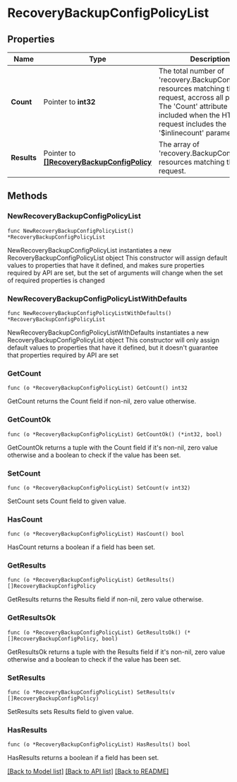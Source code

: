 # RecoveryBackupConfigPolicyList

## Properties

Name | Type | Description | Notes
------------ | ------------- | ------------- | -------------
**Count** | Pointer to **int32** | The total number of &#39;recovery.BackupConfigPolicy&#39; resources matching the request, accross all pages. The &#39;Count&#39; attribute is included when the HTTP GET request includes the &#39;$inlinecount&#39; parameter. | [optional] 
**Results** | Pointer to [**[]RecoveryBackupConfigPolicy**](recovery.BackupConfigPolicy.md) | The array of &#39;recovery.BackupConfigPolicy&#39; resources matching the request. | [optional] 

## Methods

### NewRecoveryBackupConfigPolicyList

`func NewRecoveryBackupConfigPolicyList() *RecoveryBackupConfigPolicyList`

NewRecoveryBackupConfigPolicyList instantiates a new RecoveryBackupConfigPolicyList object
This constructor will assign default values to properties that have it defined,
and makes sure properties required by API are set, but the set of arguments
will change when the set of required properties is changed

### NewRecoveryBackupConfigPolicyListWithDefaults

`func NewRecoveryBackupConfigPolicyListWithDefaults() *RecoveryBackupConfigPolicyList`

NewRecoveryBackupConfigPolicyListWithDefaults instantiates a new RecoveryBackupConfigPolicyList object
This constructor will only assign default values to properties that have it defined,
but it doesn't guarantee that properties required by API are set

### GetCount

`func (o *RecoveryBackupConfigPolicyList) GetCount() int32`

GetCount returns the Count field if non-nil, zero value otherwise.

### GetCountOk

`func (o *RecoveryBackupConfigPolicyList) GetCountOk() (*int32, bool)`

GetCountOk returns a tuple with the Count field if it's non-nil, zero value otherwise
and a boolean to check if the value has been set.

### SetCount

`func (o *RecoveryBackupConfigPolicyList) SetCount(v int32)`

SetCount sets Count field to given value.

### HasCount

`func (o *RecoveryBackupConfigPolicyList) HasCount() bool`

HasCount returns a boolean if a field has been set.

### GetResults

`func (o *RecoveryBackupConfigPolicyList) GetResults() []RecoveryBackupConfigPolicy`

GetResults returns the Results field if non-nil, zero value otherwise.

### GetResultsOk

`func (o *RecoveryBackupConfigPolicyList) GetResultsOk() (*[]RecoveryBackupConfigPolicy, bool)`

GetResultsOk returns a tuple with the Results field if it's non-nil, zero value otherwise
and a boolean to check if the value has been set.

### SetResults

`func (o *RecoveryBackupConfigPolicyList) SetResults(v []RecoveryBackupConfigPolicy)`

SetResults sets Results field to given value.

### HasResults

`func (o *RecoveryBackupConfigPolicyList) HasResults() bool`

HasResults returns a boolean if a field has been set.


[[Back to Model list]](../README.md#documentation-for-models) [[Back to API list]](../README.md#documentation-for-api-endpoints) [[Back to README]](../README.md)


